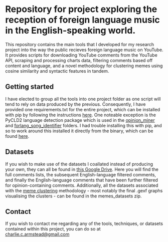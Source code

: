 # Repository for project exploring the reception of foreign language music in the English-speaking world. 
This repository contains the main tools that I developed for my research project into the way the public recieves foreign language music on YouTube. It provides scripts for downloading YouTube comments from the YouTube API, scraping and processing charts data, filtering comments based off content and language, and a novel methodology for clustering memes using cosine similarity and syntactic features in tandem.

## Getting started
I have elected to group all the tools into one project folder as one script will tend to rely on data produced by the previous. Consequently, I have provided one requirements.txt for the entire project, which can be installed with pip by following the instructions [here](https://pip.pypa.io/en/stable/cli/pip_install/). One noteable exception is the PyCLD2 language detection package which is used in the [opinion_miner](https://github.com/Ursidaeic/ForeignLang-Music/tree/main/opinion_miner)  and [forlang_song_identifier](https://github.com/Ursidaeic/ForeignLang-Music/tree/main/forlang_song_identifier) folders. I had trouble installing this with pip, and so to work around this installed it directly from the binary, which can be found [here](https://www.lfd.uci.edu/~gohlke/pythonlibs/#pycld2). 

## Datasets
If you wish to make use of the datasets I coallated instead of producing your own, they can all be found in [this Google Drive](https://drive.google.com/drive/folders/1f6OK0lZTwU937JwAzNPQXyRbNwlp8XxZ?usp=sharing). Here you will find the full comments lists, the subsequent English-language filtered comments, and finally the English-language comments that have been further filtered for opinion-containing comments. Additionally, all the datasets associated with the [meme clustering](https://github.com/Ursidaeic/ForeignLang-Music/tree/main/meme_clustering) methodology - most notably the final .gexf graphs visualising the clusters - can be found in the memes_datasets zip. 

## Contact
If you wish to contact me regarding any of the tools, techniques, or datasets contained within this project, you can do so at charlie.c.armstead@gmail.com
